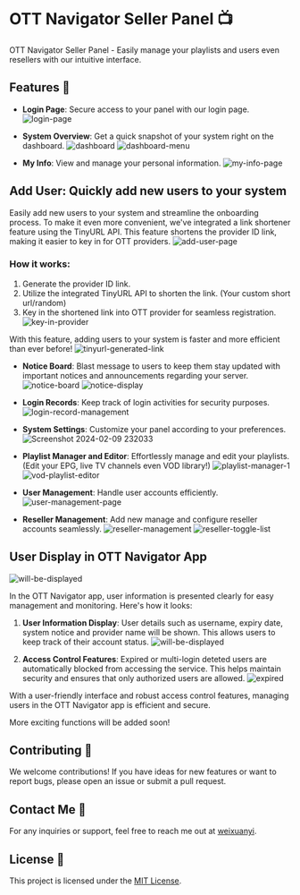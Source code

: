 # OTT Navigator Seller Panel 📺

OTT Navigator Seller Panel - Easily manage your playlists and users even resellers with our intuitive interface.

## Features 🚀
- **Login Page**: Secure access to your panel with our login page.
  ![login-page](https://github.com/devrtex/ott-seller-panel/assets/106234691/61a4811e-0e20-4da8-b6fa-8674463c2c31)
  
- **System Overview**: Get a quick snapshot of your system right on the dashboard.
  ![dashboard](https://github.com/devrtex/ott-seller-panel/assets/106234691/79e821df-a458-4c14-8b2b-84119bfe7dc0)
![dashboard-menu](https://github.com/devrtex/ott-seller-panel/assets/106234691/84778012-25d1-4d10-80aa-176a7c0fd7a8)

- **My Info**: View and manage your personal information.
  ![my-info-page](https://github.com/devrtex/ott-seller-panel/assets/106234691/c1c674a7-46fb-4a91-9fe1-8fa762e0a681)
  
## Add User: Quickly add new users to your system
Easily add new users to your system and streamline the onboarding process. To make it even more convenient, we've integrated a link shortener feature using the TinyURL API. This feature shortens the provider ID link, making it easier to key in for OTT providers.
![add-user-page](https://github.com/devrtex/ott-seller-panel/assets/106234691/3dd8964c-7798-4213-996b-7afa366903b4)
### How it works:
1. Generate the provider ID link.
2. Utilize the integrated TinyURL API to shorten the link. (Your custom short url/random)
3. Key in the shortened link into OTT provider for seamless registration.
   ![key-in-provider](https://github.com/devrtex/ott-seller-panel/assets/106234691/f26a06be-e427-4286-93d1-801913df2c99)

With this feature, adding users to your system is faster and more efficient than ever before!
![tinyurl-generated-link](https://github.com/devrtex/ott-seller-panel/assets/106234691/25a9ff73-25ed-4891-889c-f20b50124b59)

- **Notice Board**: Blast message to users to keep them stay updated with important notices and announcements regarding your server.
  ![notice-board](https://github.com/devrtex/ott-seller-panel/assets/106234691/8c7448e9-9d24-45d7-9797-4e66d5f216a8)
  ![notice-display](https://github.com/devrtex/ott-seller-panel/assets/106234691/1d540cbd-547d-4751-9514-05735547a6b2)

- **Login Records**: Keep track of login activities for security purposes.
  ![login-record-management](https://github.com/devrtex/ott-seller-panel/assets/106234691/28d5db17-7059-4239-b8f7-a2836f06e64d)

- **System Settings**: Customize your panel according to your preferences.
 ![Screenshot 2024-02-09 232033](https://github.com/devrtex/ott-seller-panel/assets/106234691/9607c5ba-34db-467b-b294-23647eb9a1ef)

- **Playlist Manager and Editor**: Effortlessly manage and edit your playlists. (Edit your EPG, live TV channels even VOD library!)
  ![playlist-manager-1](https://github.com/devrtex/ott-seller-panel/assets/106234691/ada839f1-5ccc-48cf-9319-d90b0f550b66)
  ![vod-playlist-editor](https://github.com/devrtex/ott-seller-panel/assets/106234691/b9cd6c7b-b8bb-45ce-b70b-6deb3890ecd4)

- **User Management**: Handle user accounts efficiently.
  ![user-management-page](https://github.com/devrtex/ott-seller-panel/assets/106234691/7b64c9a3-acde-4815-b0c2-c5016011abd5)

- **Reseller Management**: Add new manage and configure reseller accounts seamlessly.
  ![reseller-management](https://github.com/devrtex/ott-seller-panel/assets/106234691/f450e033-8d1d-4a21-b9a6-dbc79432f7b6)
  ![reseller-toggle-list](https://github.com/devrtex/ott-seller-panel/assets/106234691/ed87c24e-04b0-467f-bd83-19387210a7b0)

## User Display in OTT Navigator App
![will-be-displayed](https://github.com/devrtex/ott-seller-panel/assets/106234691/c5bbccc4-88a8-437b-b7c4-053178aa589a)

In the OTT Navigator app, user information is presented clearly for easy management and monitoring. Here's how it looks:

1. **User Information Display**: User details such as username, expiry date, system notice and provider name will be shown. This allows users to keep track of their account status.
![will-be-displayed](https://github.com/devrtex/ott-seller-panel/assets/106234691/cfb0ea03-0599-4a3b-9594-9145101a6404)

2. **Access Control Features**: Expired or multi-login deteted users are automatically blocked from accessing the service. This helps maintain security and ensures that only authorized users are allowed.
![expired](https://github.com/devrtex/ott-seller-panel/assets/106234691/1f845999-355e-49b0-8142-2647a0cc97ba)

With a user-friendly interface and robust access control features, managing users in the OTT Navigator app is efficient and secure.

More exciting functions will be added soon!

## Contributing 🤝

We welcome contributions! If you have ideas for new features or want to report bugs, please open an issue or submit a pull request.

## Contact Me 📧

For any inquiries or support, feel free to reach me out at [weixuanyi](https://t.me/weixuanyi).

## License 📜

This project is licensed under the [MIT License](LICENSE).
